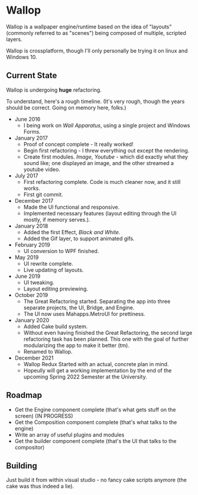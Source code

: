 # Wallop
Wallop is a wallpaper engine/runtime based on the idea of "layouts" (commonly referred to as "scenes") being composed of multiple, scripted layers.

Wallop is crossplatform, though I'll only personally be trying it on linux and Windows 10.

## Current State
Wallop is undergoing **huge** refactoring.

To understand, here's a rough timeline. (It's very rough, though the years should be correct. Going on memory here, folks.)
 * June 2016
   * I being work on *Wall Apparatus*, using a single project and Windows Forms.
 * January 2017
   * Proof of concept complete - It really worked!
   * Begin first refactoring - I threw everything out except the rendering.
   * Create first modules. *Image*, *Youtube* - which did exactly what they sound like; one displayed an image, and the other streamed a youtube video.
 * July 2017
   * First refactoring complete. Code is much cleaner now, and it still works.
   * First git commit.
 * December 2017
   * Made the UI functional and responsive.
   * Implemented necessary features (layout editing through the UI mostly, if memory serves.).
 * January 2018
   * Added the first Effect, *Black and White*.
   * Added the Gif layer, to support animated gifs.
 * February 2019
   * UI conversion to WPF finished.
 * May 2019
   * UI rewrite complete.
   * Live updating of layouts.
 * June 2019
   * UI tweaking.
   * Layout editing previewing.
 * October 2019
   * The Great Refactoring started. Separating the app into three separate projects, the UI, Bridge, and Engine.
   * The UI now uses Mahapps.MetroUI for prettiness.
* January 2020
  * Added Cake build system.
  * Without even having finished the Great Refactoring, the second large refactoring task has been planned. This one with the goal of further modularizing the app to make it better (tm).
  * Renamed to Wallop.
* December 2021
  * Wallop Redux Started with an actual, concrete plan in mind.
  * Hopeully will get a working implementation by the end of the upcoming Spring 2022 Semester at the University.



## Roadmap
* Get the Engine component complete (that's what gets stuff on the screen) (IN PROGRESS)
* Get the Composition component complete (that's what talks to the engine)
* Write an array of useful plugins and modules
* Get the builder component complete (that's the UI that talks to the compositor)

## Building
Just build it from within visual studio - no fancy cake scripts anymore (the cake was thus indeed a lie).
